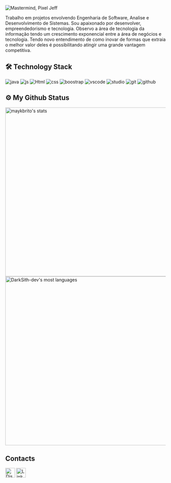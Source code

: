 ![Mastermind, Pixel Jeff](https://user-images.githubusercontent.com/51385145/166616431-1b9726b0-d740-45fb-8f07-f212e77ccbde.gif)

<p>Trabalho em projetos envolvendo Engenharia de Software, Analise e Desenvolvimento de Sistemas.  Sou apaixonado por desenvolver, empreendedorismo e tecnologia. Observo a área de tecnologia da informação  tendo um crescimento exponencial entre a área de negócios e tecnologia. Tendo novo entendimento de como  inovar de   formas que extraia o melhor valor deles é possibilitando atingir uma grande vantagem competitiva.</p>

##  🛠 Technology Stack
![java](https://img.shields.io/badge/Java-ED8B00?style=for-the-badge&logo=java&logoColor=white)
![js](https://img.shields.io/badge/JavaScript-323330?style=for-the-badge&logo=javascript&logoColor=F7DF1E)
![Html](https://img.shields.io/badge/HTML5-E34F26?style=for-the-badge&logo=html5&logoColor=white)
![css](https://img.shields.io/badge/CSS3-1572B6?style=for-the-badge&logo=css3&logoColor=white)
![boostrap](https://img.shields.io/badge/Bootstrap-563D7C?style=for-the-badge&logo=bootstrap&logoColor=white)
![vscode](https://img.shields.io/badge/Visual_Studio_Code-0078D4?style=for-the-badge&logo=visual%20studio%20code&logoColor=white)
![studio](https://img.shields.io/badge/Visual_Studio-5C2D91?style=for-the-badge&logo=visual%20studio&logoColor=white)
![git](https://img.shields.io/badge/GIT-E44C30?style=for-the-badge&logo=git&logoColor=white)
![github](https://img.shields.io/badge/GitHub-100000?style=for-the-badge&logo=github&logoColor=white)


## ⚙️ My Github Status
<p align="left">
<img width="530em" src="https://github-readme-stats.vercel.app/api?username=DarkSith-dev&show_icons=true&theme=vision-friendly-dark" alt="maykbrito's stats"/>
<img width="530em" src="https://github-readme-stats.vercel.app/api/top-langs/?username=DarkSith-dev&layout=compact&theme=vision-friendly-dark" alt="DarkSith-dev's most languages"/>
</p>

## Contacts
[<img src='https://img.shields.io/badge/Discord-5865F2?style=for-the-badge&logo=discord&logoColor=white' alt='Discord' height='30'>](https://discord.gg/Ygf7D6MQ)
[<img src='https://img.shields.io/badge/LinkedIn-0077B5?style=for-the-badge&logo=linkedin&logoColor=white' alt='Linkedin' height='30'>](https://www.linkedin.com/in/diego-rodrigues-86ab9217b/)
